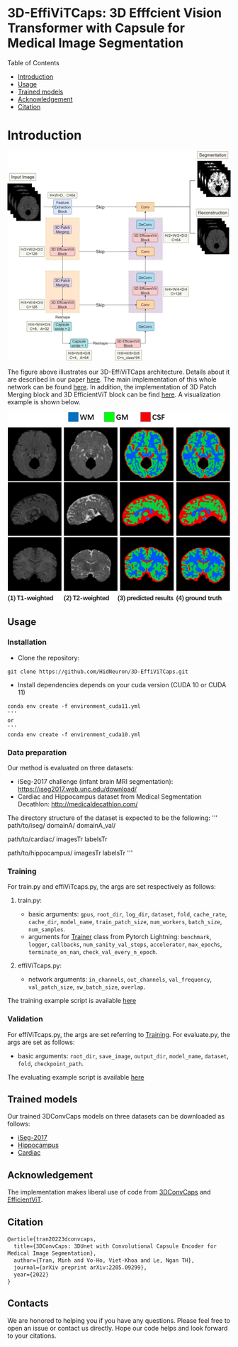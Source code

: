# 3D-EffiViTCaps: 3D Efffcient Vision Transformer with Capsule for Medical Image Segmentation
Table of Contents
* [Introduction](#introduction)
* [Usage](#usage)
* [Trained models](#trained-models)
* [Acknowledgement](#acknowledgement)
* [Citation](#citation)

# Introduction
![image](imgs/3D-EffiViTCaps.jpg)

The figure above illustrates our 3D-EffiViTCaps architecture. Details about it are described in our paper [here](https://arxiv.org/abs/2205.09299). The main implementation of this whole network can be found [here](module/effiViTcaps.py). In addition, the implementation of 3D Patch Merging block and 3D EfficientViT block can be find [here](main_block/efficientViT3D.py). A visualization example is shown below.

![image](imgs/visualization.png)

## Usage

### Installation
- Clone the repository:
```
git clone https://github.com/HidNeuron/3D-EffiViTCaps.git
```

- Install dependencies depends on your cuda version (CUDA 10 or CUDA 11)
```
conda env create -f environment_cuda11.yml
'''
or
'''
conda env create -f environment_cuda10.yml
```

### Data preparation
Our method is evaluated on three datasets:
* iSeg-2017 challenge (infant brain MRI segmentation): <https://iseg2017.web.unc.edu/download/>
* Cardiac and Hippocampus dataset from Medical Segmentation Decathlon: <http://medicaldecathlon.com/>

The directory structure of the dataset is expected to be the following:
'''
path/to/iseg/
  domainA/
  domainA_val/

path/to/cardiac/
  imagesTr
  labelsTr

path/to/hippocampus/
  imagesTr
  labelsTr
  '''

### Training
For train.py and effiViTcaps.py, the args are set respectively as follows:
1. train.py:
   * basic arguments: `gpus`, `root_dir`, `log_dir`, `dataset`, `fold`, `cache_rate`, `cache_dir`, `model_name`, `train_patch_size`, `num_workers`, `batch_size`, `num_samples`.
   * arguments for [Trainer](https://pytorch-lightning.readthedocs.io/en/latest/common/trainer.html#trainer-class-api) class from Pytorch Lightning: `benchmark`, `logger`, `callbacks`, `num_sanity_val_steps`, `accelerator`,  `max_epochs`, `terminate_on_nan`, `check_val_every_n_epoch`.

2. effiViTcaps.py:
   * network arguments: `in_channels`, `out_channels`, `val_frequency`, `val_patch_size`, `sw_batch_size`, `overlap`.

The training example script is available [here](scripts/train_3d_effiViTcaps.sh)

### Validation
For effiViTcaps.py, the args are set referring to [Training](#training). For evaluate.py, the args are set as follows:
   * basic arguments: `root_dir`, `save_image`, `output_dir`,  `model_name`, `dataset`, `fold`, `checkpoint_path`.

The evaluating example script is available [here](scripts/eval_3d_effiViTcaps.sh)


## Trained models
Our trained 3DConvCaps models on three datasets can be downloaded as follows: 

- [iSeg-2017](https://pan.baidu.com/disk/main?_at_=1707066763547#/index?category=all&path=%2F3D-EffiViTCaps-checkpoints%2Fiseg2017)
- [Hippocampus](https://pan.baidu.com/disk/main?_at_=1707066763547#/index?category=all&path=%2F3D-EffiViTCaps-checkpoints%2Fhippocampus)
- [Cardiac](https://pan.baidu.com/disk/main?_at_=1707066763547#/index?category=all&path=%2F3D-EffiViTCaps-checkpoints%2Fcardiac)

## Acknowledgement
The implementation makes liberal use of code from [3DConvCaps](https://github.com/UARK-AICV/3DConvCaps) and [EfficientViT](https://github.com/microsoft/Cream/tree/main/EfficientViT).

## Citation
```
@article{tran20223dconvcaps,
  title={3DConvCaps: 3DUnet with Convolutional Capsule Encoder for Medical Image Segmentation},
  author={Tran, Minh and Vo-Ho, Viet-Khoa and Le, Ngan TH},
  journal={arXiv preprint arXiv:2205.09299},
  year={2022}
}
```
## Contacts
We are honored to helping you if you have any questions. Please feel free to open an issue or contact us directly. Hope our code helps and look forward to your citations.
